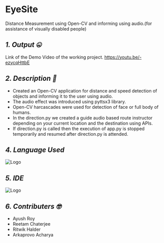 # **EyeSite**
Distance Measurement using Open-CV and informing using audio.(for assistance of visually disabled people)
## *1. Output :zipper_mouth_face:*
Link of the Demo Video of the working project.
https://youtu.be/-ezycqHttbE



## *2. Description :thinking:*
  -  Created an Open-CV application for distance and speed detection of objects and informing it to the user using audio.<br/>
  -  The audio effect was introduced using pyttsx3 library.<br/>
  -  Open-CV harcascades were used for detection of face or full body of humans.<br/>
  -  In the direction.py we created a guide audio based route instructor depending on your current location and the destination using APIs.<br/>
  -  If direction.py is called then the execution of app.py is stopped temporarily and resumed after direction.py is attended.<br/>
 ## *4. Language Used*
 ![Logo](https://img.shields.io/badge/Python-FFD43B?style=for-the-badge&logo=python&logoColor=darkgreen)
 ## *5. IDE*
 ![Logo](https://img.shields.io/badge/Visual_Studio-5C2D91?style=for-the-badge&logo=visual%20studio&logoColor=white)
 ## *6. Contributers :nerd_face:*
  - Ayush Roy<br/>
  - Reetam Chaterjee<br/>
  - Ritwik Halder<br/>
  - Arkaprovo Acharya<br/>
